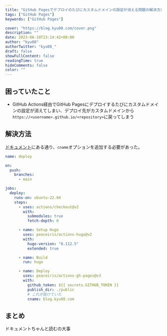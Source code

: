 ```yaml
---
title: "GitHub Pagesでデプロイのたびにカスタムドメインの設定が消える問題の解決方法"
tags: ["GitHub Pages"]
keywords: ["GitHub Pages"]

cover: "https://blog.kyu08.com/cover.png"
description: ""
date: 2023-06-10T23:14:42+09:00
author: "kyu08"
authorTwitter: "kyu08_"
draft: false
showFullContent: false
readingTime: true
hideComments: false
color: ""
---
```


## 困っていたこと
- GitHub Actions経由でGitHub Pagesにデプロイするたびにカスタムドメインの設定が消えてしまい、デプロイ先がカスタムドメインから`https://<username>.github.io/<repository>`に戻ってしまう

## 解決方法
[ドキュメント](https://github.com/peaceiris/actions-gh-pages#%EF%B8%8F-add-cname-file-cname)にある通り、`cname`オプションを追加する必要があった。

```yaml
name: deploy

on:
  push:
    branches:
      - main

jobs:
  deploy:
    runs-on: ubuntu-22.04
    steps:
      - uses: actions/checkout@v2
        with:
          submodules: true
          fetch-depth: 0

      - name: Setup Hugo
        uses: peaceiris/actions-hugo@v2
        with:
          hugo-version: "0.112.5"
          extended: true

      - name: Build
        run: hugo

      - name: Deploy
        uses: peaceiris/actions-gh-pages@v3
        with:
          github_token: ${{ secrets.GITHUB_TOKEN }}
          publish_dir: ./public
          # これが抜けていた
          cname: blog.kyu08.com
```

## まとめ
ドキュメントちゃんと読むの大事
